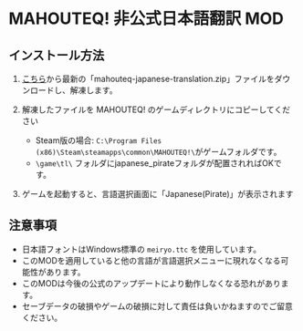 # MAHOUTEQ! 非公式日本語翻訳 MOD

## インストール方法
1. [こちら](https://github.com/legerd/mahouteq-JP-translation-mod/releases/latest/download/mahouteq-japanese-translation.zip)から最新の「mahouteq-japanese-translation.zip」ファイルをダウンロードし、解凍します。

2. 解凍したファイルを MAHOUTEQ! のゲームディレクトリにコピーしてください
   - Steam版の場合: `C:\Program Files (x86)\Steam\steamapps\common\MAHOUTEQ!\`がゲームフォルダです。
   - `\game\tl\` フォルダにjapanese_pirateフォルダが配置されればOKです。

3. ゲームを起動すると、言語選択画面に「Japanese(Pirate)」が表示されます

## 注意事項
- 日本語フォントはWindows標準の `meiryo.ttc` を使用しています。
- このMODを適用していると他の言語が言語選択メニューに現れなくなる可能性があります。
- このMODは今後の公式のアップデートにより動作しなくなる恐れがあります。
- セーブデータの破損やゲームの破損に対して責任は負いかねますのでご留意ください。

